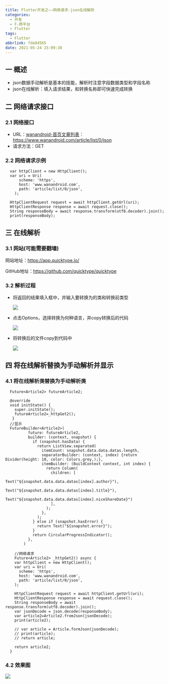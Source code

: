 ```yaml
---
title: Flutter开发之——网络请求-json在线解析
categories:
  - 开发
  - F-跨平台
  - Flutter
tags:
  - Flutter
abbrlink: fde84565
date: 2021-05-24 15:09:38
---
```

## 一 概述

* json数据手动解析是基本的技能，解析时注意字段数据类型和字段名称
* json在线解析：填入请求结果，和转换名称即可快速完成转换

<!--more-->

## 二 网络请求接口

### 2.1 网络接口

* URL：[wanandroid-首页文章列表](https://wanandroid.com/blog/show/2)：https://www.wanandroid.com/article/list/0/json
* 请求方法：GET

### 2.2 网络请求示例

```
  var httpClient = new HttpClient();
  var uri = Uri(
      scheme: 'https',
      host: 'www.wanandroid.com',
      path: 'article/list/0/json',
    );

  HttpClientRequest request = await httpClient.getUrl(uri);
  HttpClientResponse response = await request.close();
  String responseBody = await response.transform(utf8.decoder).join();
  print(responseBody);
```

## 三 在线解析

### 3.1 网站(可能需要翻墙)

网站地址：https://app.quicktype.io/

GitHub地址：https://github.com/quicktype/quicktype

### 3.2 解析过程

* 将返回的结果填入框中，并输入要转换为的类和转换前类型

  ![][1]
  
* 点击Options，选择转换为何种语言，并copy转换后的代码

  ![][2]

* 将转换后的文件copy到代码中

  ![][3]

## 四 将在线解析替换为手动解析并显示

### 4.1 将在线解析类替换为手动解析类

```
  Future<Article2> futureArticle2;

  @override
  void initState() {
    super.initState();
    futureArticle2=_httpGet2();
   } 
  //显示 
  FutureBuilder<Article2>(
          future: futureArticle2,
          builder: (context, snapshot) {
            if (snapshot.hasData) {
              return ListView.separated(
                itemCount: snapshot.data.data.datas.length,
                separatorBuilder: (context, index) {return Divider(height: 10, color: Colors.grey,);},
                itemBuilder: (BuildContext context, int index) {
                  return Column(
                    children: [
                      Text("${snapshot.data.data.datas[index].author}"),
                      Text("${snapshot.data.data.datas[index].title}"),
                      Text("${snapshot.data.data.datas[index].niceShareDate}")
                    ],
                  );
                },
              );
            } else if (snapshot.hasError) {
              return Text("${snapshot.error}");
            }
            return CircularProgressIndicator();
          },
        )
    
    //网络请求
    Future<Article2> _httpGet2() async {
    var httpClient = new HttpClient();
    var uri = Uri(
      scheme: 'https',
      host: 'www.wanandroid.com',
      path: 'article/list/0/json',
    );

    HttpClientRequest request = await httpClient.getUrl(uri);
    HttpClientResponse response = await request.close();
    String responseBody = await response.transform(utf8.decoder).join();
    var jsonDecode = json.decode(responseBody);
    var article2=Article2.fromJson(jsonDecode);
    print(article2);

    // var article = Article.formJson(jsonDecode);
    // print(article);
    // return article;

    return article2;
  }     
```

### 4.2 效果图
![][4]



[1]:https://fastly.jsdelivr.net/gh/PGzxc/CDN@master/blog-flutter/flutter-json-online-left-select.png
[2]:https://fastly.jsdelivr.net/gh/PGzxc/CDN@master/blog-flutter/flutter-json-online-language.png
[3]:https://fastly.jsdelivr.net/gh/PGzxc/CDN@master/blog-flutter/flutter-json-onlie-code.png
[4]:https://fastly.jsdelivr.net/gh/PGzxc/CDN@master/blog-flutter/flutter-request-response-result-hand.png
